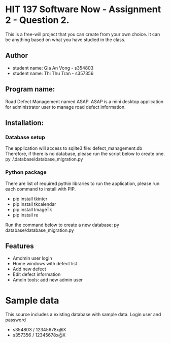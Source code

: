 # HIT 137 Software Now - Assignment 2 - Question 2.

This is a free-will project that you can create from your own choice. It can be anything based on what you have studied in the class.

## Author
* student name: Gia An Vong - s354803
*  student name: Thi Thu Tran - s357356

## Program name:
Road Defect Management named ASAP.
ASAP is a mini desktop application for administrator user to manage road defect information.

## Installation:
### Database setup
The application will access to sqlite3 file: defect_management.db
Therefore, if there is no database, please run the script below to create one.
py .\database\database_migration.py

### Python package
There are list of required pythin libraries to run the application, please run each command to install with PIP.
* pip install tkinter
* pip install tkcalendar
* pip install ImageTk
* pip install re

Run the command below to create a new database: py database/database_migration.py

## Features
* Amdmin user login
* Home windows with defect list
* Add new defect
* Edit defect information
* Amdin tools: add new admin user

# Sample data
This source includes a existing database with sample data.
Login user and password
* s354803   /   12345678x@X
* s357356   /   12345678x@X